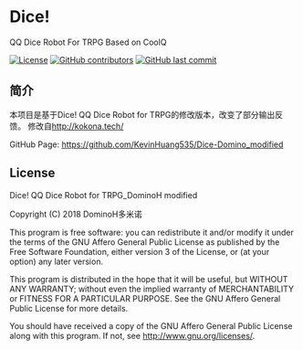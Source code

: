 ﻿# Dice!
QQ Dice Robot For TRPG Based on CoolQ 

[![License](https://img.shields.io/github/license/KevinHuang535/Dice-Domino_modified.svg)](http://www.gnu.org/licenses)
[![GitHub contributors](https://img.shields.io/github/contributors/KevinHuang535/Dice-Domino_modified.svg)](https://github.com/KevinHuang535/Dice-Domino_modified/graphs/contributors)
[![GitHub last commit](https://img.shields.io/github/last-commit/KevinHuang535/Dice-Domino_modified.svg)](https://github.com/KevinHuang535/Dice-Domino_modified/commits)

## 简介
本项目是基于Dice! QQ Dice Robot for TRPG的修改版本，改变了部分输出反馈。
修改自<http://kokona.tech/>

GitHub Page: <https://github.com/KevinHuang535/Dice-Domino_modified>


## License

Dice! QQ Dice Robot for TRPG_DominoH modified

Copyright (C) 2018 DominoH多米诺

This program is free software: you can redistribute it and/or modify it under the terms
of the GNU Affero General Public License as published by the Free Software Foundation,
either version 3 of the License, or (at your option) any later version.

This program is distributed in the hope that it will be useful, but WITHOUT ANY WARRANTY;
without even the implied warranty of MERCHANTABILITY or FITNESS FOR A PARTICULAR PURPOSE.
See the GNU Affero General Public License for more details.

You should have received a copy of the GNU Affero General Public License along with this
program. If not, see <http://www.gnu.org/licenses/>.

